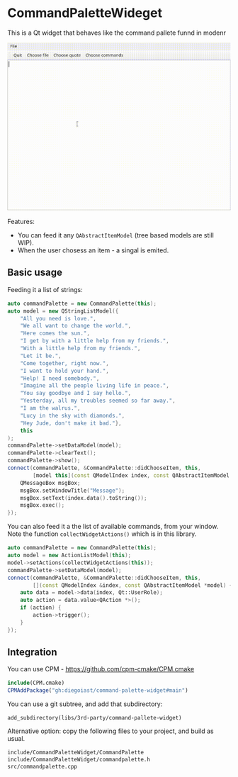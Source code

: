 # CommandPaletteWideget

This is a Qt widget that behaves like the command pallete funnd
in modenr

![Command palette demo](screencast.gif)

Features:

* You can feed it any `QAbstractItemModel` (tree based models 
are still WIP).
* When the user chosess an item - a singal is emited.


## Basic usage

Feeding it a list of strings:

``` c++
auto commandPalette = new CommandPalette(this);
auto model = new QStringListModel({
    "All you need is love.",
    "We all want to change the world.",
    "Here comes the sun.",
    "I get by with a little help from my friends.",
    "With a little help from my friends.",
    "Let it be.",
    "Come together, right now.",
    "I want to hold your hand.",
    "Help! I need somebody.",
    "Imagine all the people living life in peace.",
    "You say goodbye and I say hello.",
    "Yesterday, all my troubles seemed so far away.",
    "I am the walrus.",
    "Lucy in the sky with diamonds.",
    "Hey Jude, don't make it bad."},
    this
);
commandPalette->setDataModel(model);
commandPalette->clearText();
commandPalette->show();
connect(commandPalette, &CommandPalette::didChooseItem, this,
        [model this](const QModelIndex index, const QAbstractItemModel *model) {
    QMessageBox msgBox;
    msgBox.setWindowTitle("Message");
    msgBox.setText(index.data().toString());
    msgBox.exec();
});
```

You can also feed it a the list of available commands, from your window.
Note the function `collectWidgetActions()` which is in this library.

```C++
auto commandPalette = new CommandPalette(this);
auto model = new ActionListModel(this);
model->setActions(collectWidgetActions(this));
commandPalette->setDataModel(model);
connect(commandPalette, &CommandPalette::didChooseItem, this,
        [](const QModelIndex &index, const QAbstractItemModel *model) {
    auto data = model->data(index, Qt::UserRole);
    auto action = data.value<QAction *>();
    if (action) {
        action->trigger();
    }
});
```

## Integration

You can use CPM - https://github.com/cpm-cmake/CPM.cmake

```CMake
include(CPM.cmake) 
CPMAddPackage("gh:diegoiast/command-palette-widget#main") 
```

You can use a git subtree, and add that subdirectory:
```
add_subdirectory(libs/3rd-party/command-pallete-widget)
```

Alternative option: copy the following files to your project, and 
build as usual.

```
include/CommandPaletteWidget/CommandPalette
include/CommandPaletteWidget/commandpalette.h
src/commandpalette.cpp
```

